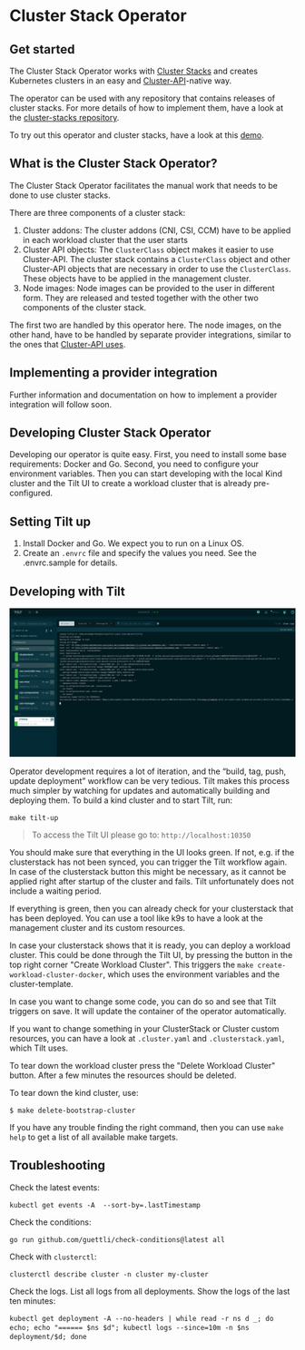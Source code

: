 # Cluster Stack Operator

## Get started

The Cluster Stack Operator works with [Cluster Stacks](https://github.com/SovereignCloudStack/cluster-stacks) and creates Kubernetes clusters in an easy and [Cluster-API](https://github.com/kubernetes-sigs/cluster-api)-native way.

The operator can be used with any repository that contains releases of cluster stacks. For more details of how to implement them, have a look at the [cluster-stacks repository](https://github.com/SovereignCloudStack/cluster-stacks).

To try out this operator and cluster stacks, have a look at this [demo](https://github.com/SovereignCloudStack/cluster-stacks-demo).

## What is the Cluster Stack Operator?

The Cluster Stack Operator facilitates the manual work that needs to be done to use cluster stacks. 

There are three components of a cluster stack:

1. Cluster addons: The cluster addons (CNI, CSI, CCM) have to be applied in each workload cluster that the user starts
2. Cluster API objects: The `ClusterClass` object makes it easier to use Cluster-API. The cluster stack contains a `ClusterClass` object and other Cluster-API objects that are necessary in order to use the `ClusterClass`. These objects have to be applied in the management cluster.
3. Node images: Node images can be provided to the user in different form. They are released and tested together with the other two components of the cluster stack.

The first two are handled by this operator here. The node images, on the other hand, have to be handled by separate provider integrations, similar to the ones that [Cluster-API uses](https://cluster-api.sigs.k8s.io/developer/providers/implementers-guide/overview).

## Implementing a provider integration

Further information and documentation on how to implement a provider integration will follow soon.

## Developing Cluster Stack Operator

Developing our operator is quite easy. First, you need to install some base requirements: Docker and Go. Second, you need to configure your environment variables. Then you can start developing with the local Kind cluster and the Tilt UI to create a workload cluster that is already pre-configured. 

## Setting Tilt up
1. Install Docker and Go. We expect you to run on a Linux OS.
2. Create an ```.envrc``` file and specify the values you need. See the .envrc.sample for details.

## Developing with Tilt

<p align="center">
<img alt="tilt" src="./docs/pics/tilt.png" width=800px/>
</p> 

Operator development requires a lot of iteration, and the “build, tag, push, update deployment” workflow can be very tedious. Tilt makes this process much simpler by watching for updates and automatically building and deploying them. To build a kind cluster and to start Tilt, run:

```shell
make tilt-up
```
> To access the Tilt UI please go to: `http://localhost:10350`


You should make sure that everything in the UI looks green. If not, e.g. if the clusterstack has not been synced, you can trigger the Tilt workflow again. In case of the clusterstack button this might be necessary, as it cannot be applied right after startup of the cluster and fails. Tilt unfortunately does not include a waiting period.

If everything is green, then you can already check for your clusterstack that has been deployed. You can use a tool like k9s to have a look at the management cluster and its custom resources. 

In case your clusterstack shows that it is ready, you can deploy a workload cluster. This could be done through the Tilt UI, by pressing the button in the top right corner "Create Workload Cluster". This triggers the `make create-workload-cluster-docker`, which uses the environment variables and the cluster-template.

In case you want to change some code, you can do so and see that Tilt triggers on save. It will update the container of the operator automatically.

If you want to change something in your ClusterStack or Cluster custom resources, you can have a look at `.cluster.yaml` and `.clusterstack.yaml`, which Tilt uses.

To tear down the workload cluster press the "Delete Workload Cluster" button. After a few minutes the resources should be deleted. 

To tear down the kind cluster, use:

```shell
$ make delete-bootstrap-cluster
```

If you have any trouble finding the right command, then you can use `make help` to get a list of all available make targets. 

## Troubleshooting

Check the latest events:

```shell
kubectl get events -A  --sort-by=.lastTimestamp
```

Check the conditions:

```shell
go run github.com/guettli/check-conditions@latest all 
```

Check with `clusterctl`:

```shell
clusterctl describe cluster -n cluster my-cluster
```

Check the logs. List all logs from all deployments. Show the logs of the last ten minutes:

```shell
kubectl get deployment -A --no-headers | while read -r ns d _; do echo; echo "====== $ns $d"; kubectl logs --since=10m -n $ns deployment/$d; done
```
